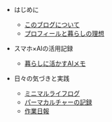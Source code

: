 - はじめに
  - [このブログについて](index.md)
  - [プロフィールと暮らしの理想](profile.md)

- スマホ×AIの活用記録
  - [暮らしに活かすAIメモ](ai.md)

- 日々の気づきと実践
  - [ミニマルライフログ](minimal.md)
  - [パーマカルチャーの記録](permaculture.md)
  - [作業日報](dailyreport.md)
